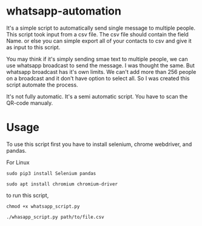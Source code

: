 # whatsapp-automation
It's a simple script to automatically send single message to multiple people. This script took input from a csv file. The csv file should contain the field Name. or else you can simple export all of your contacts to csv and give it as input to this script. 

You may think if it's simply sending smae text to multiple people, we can use whatsapp broadcast to send the message. I was thought the same. But whatsapp broadcast has it's own limits. We can't add more than 256 people on a broadcast and it don't have option to select all. So I was created this script automate the process. 

It's not fully automatic. It's a semi automatic script. You have to scan the QR-code manualy.

# Usage 

To use this script first you have to install selenium, chrome webdriver, and pandas.

  For Linux
  
    sudo pip3 install Selenium pandas

    sudo apt install chromium chromium-driver
  
to run this script,

    chmod +x whatsapp_script.py

    ./whasapp_script.py path/to/file.csv
